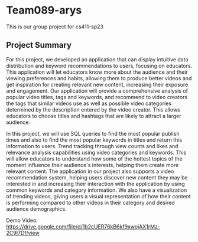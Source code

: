 # Team089-arys
This is our group project for cs411-sp23
## Project Summary

For this project, we developed an application that can display intuitive data distribution and keyword recommendations to users, focusing on educators. This application will let educators know more about the audience and their viewing preferences and habits, allowing them to produce better videos and get inspiration for creating relevant new content, increasing their exposure and engagement. Our application will provide a comprehensive analysis of popular video titles, tags and keywords, and recommend to video creators the tags that similar videos use as well as possible video categories determined by the description entered by the video creator. This allows educators to choose titles and hashtags that are likely to attract a larger audience. 

In this project, we will use SQL queries to find the most popular publish times and also to find the most popular keywords in titles and return this information to users. Trend tracking through view counts and likes and relevance analysis capabilities using video categories and keywords. This will allow educators to understand how some of the hottest topics of the moment influence their audience's interests, helping them create more relevant content. The application in our project also supports a video recommendation system, helping users discover new content they may be interested in and increasing their interaction with the application by using common keywords and category information. We also have a visualization of trending videos, giving users a visual representation of how their content is performing compared to other videos in their category and desired audience demographics.

Demo Video: https://drive.google.com/file/d/1b2cUER76kB6kf9xwojAX1rMz-2C9I7Df/view

